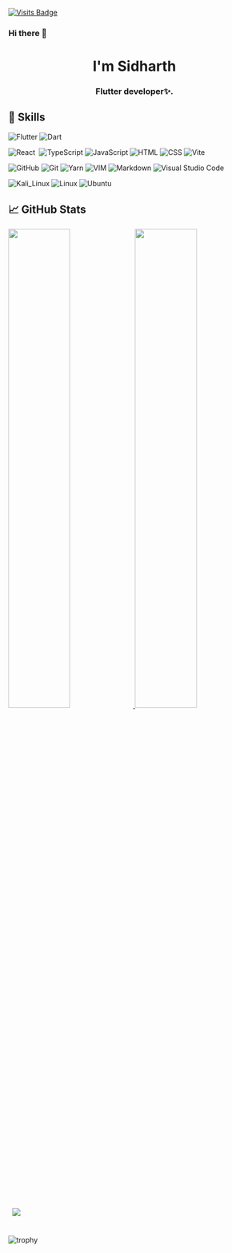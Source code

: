 
[![Visits Badge](https://badges.pufler.dev/visits/sidha6th/sidha6th/)](https://github.com/sidha6th)

### Hi there 👋

<h1 align="center">I'm Sidharth</h1>
<h3 align="center">Flutter developer✨.</h3>

## 💼 Skills

![Flutter](https://img.shields.io/badge/-Flutter-05122A?style=flat&logo=flutter&logoColor=1572B6)
![Dart](https://img.shields.io/badge/-Dart-05122A?style=flat&logo=dart&logoColor=1572B6)

![React](https://img.shields.io/badge/-React-05122A?style=flat&logo=react)&nbsp;
![TypeScript](https://img.shields.io/badge/TypeScript-05122A?style=flat&logo=typescript)
![JavaScript](https://img.shields.io/badge/-JavaScript-05122A?style=flat&logo=javascript)
![HTML](https://img.shields.io/badge/-HTML-05122A?style=flat&logo=HTML5)
![CSS](https://img.shields.io/badge/-CSS-05122A?style=flat&logo=CSS3&logoColor=1572B6)
![Vite](https://img.shields.io/badge/Vite-05122A?style=flat&logo=vite)


![GitHub](https://img.shields.io/badge/-GitHub-05122A?style=flat&logo=github)
![Git](https://img.shields.io/badge/-Git-05122A?style=flat&logo=git)
![Yarn](https://img.shields.io/badge/Yarn-05122A?style=flat&logo=yarn)
![VIM](https://img.shields.io/badge/VIM-05122A?style=flat&logo=vim)
![Markdown](https://img.shields.io/badge/-Markdown-05122A?style=flat&logo=markdown)
![Visual Studio Code](https://img.shields.io/badge/-Visual%20Studio%20Code-05122A?style=flat&logo=visual-studio-code&logoColor=007ACC)


![Kali_Linux](https://img.shields.io/badge/Kali_Linux-05122A?style=flat&logo=kali-linux)
![Linux](https://img.shields.io/badge/Linux-05122A?style=flat&logo=linux)
![Ubuntu](https://img.shields.io/badge/Ubuntu-05122A?style=flat&logo=ubuntu)

## &#x1f4c8; GitHub Stats

<p align="left">
  <a href="https://github.com/sidha6th">
  <img width="49.5%" src="https://github-readme-stats.vercel.app/api?username=sidha6th&&show_icons=true&count_private=true&title_color=ffffff&text_color=c9cacc&icon_color=4AB097&bg_color=1A2B34" />
    <img width="49.5%" src="https://github-readme-streak-stats.herokuapp.com/?user=sidha6th&theme=dark&hide_border=true&background=1A2B34" />
  </a>
</p>

<a href="https://github.com/sidha6th">
  <img align="center" style="margin:0.5rem" src="https://github-readme-stats.vercel.app/api/top-langs/?username=sidha6th&hide=html,css&title_color=ffffff&text_color=c9cacc&icon_color=4AB197&bg_color=1A2B34&langs_count=10&layout=compact" />
</a>


<br>
<br>

![trophy](https://github-profile-trophy.vercel.app/?username=sidha6th&theme=darkhub)
